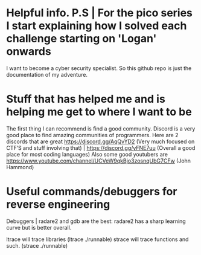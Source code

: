 # Helpful info. P.S | For the pico series I start explaining how I solved each challenge starting on 'Logan' onwards

I want to become a cyber security specialist. So this github repo is just the documentation of my adventure.

# Stuff that has helped me and is helping me get to where I want to be

The first thing I can recommend is find a good community. Discord is a very good place to find amazing communities of programmers. Here are 2 discords that are great https://discord.gg/AqQvYD2 (Very much focused on CTF’S and stuff involving that) | https://discord.gg/yFNE7uu (Overall a good place for most coding languages) Also some good youtubers are https://www.youtube.com/channel/UCVeW9qkBjo3zosnqUbG7CFw (John Hammond)

# Useful commands/debuggers for reverse engineering
Debuggers | radare2 and gdb are the best: radare2 has a sharp learning curve but is better overall.

ltrace will trace libraries (ltrace ./runnable)
strace will trace functions and such. (strace ./runnable)

